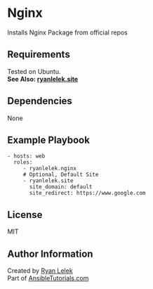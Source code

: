 Nginx
=====

Installs Nginx Package from official repos

Requirements
------------

Tested on Ubuntu.  
**See Also: [ryanlelek.site](https://github.com/ryanlelek/ansible-role-site)**

Dependencies
------------
None

Example Playbook
----------------

    - hosts: web
      roles:
         - ryanlelek.nginx
         # Optional, Default Site
         - ryanlelek.site
           site_domain: default
           site_redirect: https://www.google.com

License
-------

MIT

Author Information
------------------

Created by [Ryan Lelek](https://www.ryanlelek.com)  
Part of [AnsibleTutorials.com](http://www.ansibletutorials.com)
